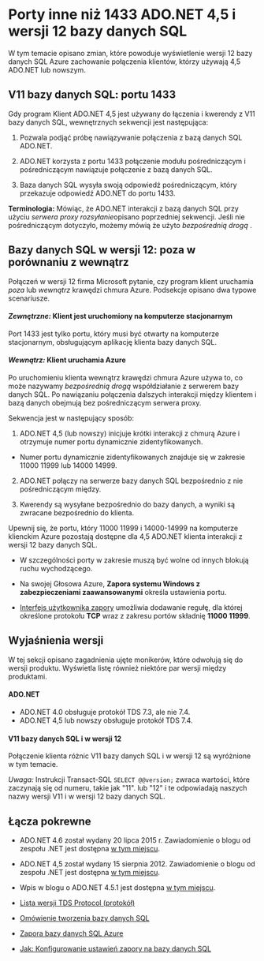 <properties 
    pageTitle="Porty inne niż 1433 bazy danych SQL | Microsoft Azure"
    description="Czasami połączeń klientów z ADO.NET wersji 12 bazy danych SQL Azure pominąć serwer proxy i pracować bezpośrednio na bazę danych. Porty inne niż 1433 stają się ważne."
    services="sql-database"
    documentationCenter=""
    authors="MightyPen"
    manager="jhubbard"
    editor="" />


<tags 
    ms.service="sql-database" 
    ms.workload="drivers"
    ms.tgt_pltfrm="na" 
    ms.devlang="na" 
    ms.topic="article" 
    ms.date="08/17/2016"
    ms.author="annemill"/>


# <a name="ports-beyond-1433-for-adonet-45-and-sql-database-v12"></a>Porty inne niż 1433 ADO.NET 4,5 i wersji 12 bazy danych SQL


W tym temacie opisano zmian, które powoduje wyświetlenie wersji 12 bazy danych SQL Azure zachowanie połączenia klientów, którzy używają 4,5 ADO.NET lub nowszym.


## <a name="v11-of-sql-database-port-1433"></a>V11 bazy danych SQL: portu 1433


Gdy program Klient ADO.NET 4,5 jest używany do łączenia i kwerendy z V11 bazy danych SQL, wewnętrznych sekwencji jest następująca:


1. Pozwala podjąć próbę nawiązywanie połączenia z bazą danych SQL ADO.NET.

2. ADO.NET korzysta z portu 1433 połączenie modułu pośredniczącym i pośredniczącym nawiązuje połączenie z bazą danych SQL.

3. Baza danych SQL wysyła swoją odpowiedź pośredniczącym, który przekazuje odpowiedź ADO.NET do portu 1433.


**Terminologia:** Mówiąc, że ADO.NET interakcji z bazą danych SQL przy użyciu *serwera proxy rozsyłanie*opisano poprzedniej sekwencji. Jeśli nie pośredniczącym dotyczyło, możemy mówią że użyto *bezpośrednią drogą* .


## <a name="v12-of-sql-database-outside-vs-inside"></a>Bazy danych SQL w wersji 12: poza w porównaniu z wewnątrz


Połączeń w wersji 12 firma Microsoft pytanie, czy program klient uruchamia *poza* lub *wewnątrz* krawędzi chmura Azure. Podsekcje opisano dwa typowe scenariusze.


#### <a name="outside-client-runs-on-your-desktop-computer"></a>*Zewnętrzne:* Klient jest uruchomiony na komputerze stacjonarnym


Port 1433 jest tylko portu, który musi być otwarty na komputerze stacjonarnym, obsługującym aplikację klienta bazy danych SQL.


#### <a name="inside-client-runs-on-azure"></a>*Wewnątrz:* Klient uruchamia Azure


Po uruchomieniu klienta wewnątrz krawędzi chmura Azure używa to, co może nazywamy *bezpośrednią drogą* współdziałanie z serwerem bazy danych SQL. Po nawiązaniu połączenia dalszych interakcji między klientem i bazą danych obejmują bez pośredniczącym serwera proxy.


Sekwencja jest w następujący sposób:


1. ADO.NET 4,5 (lub nowszy) inicjuje krótki interakcji z chmurą Azure i otrzymuje numer portu dynamicznie zidentyfikowanych.
 - Numer portu dynamicznie zidentyfikowanych znajduje się w zakresie 11000 11999 lub 14000 14999.

2. ADO.NET połączy na serwerze bazy danych SQL bezpośrednio z nie pośredniczącym między.

3. Kwerendy są wysyłane bezpośrednio do bazy danych, a wyniki są zwracane bezpośrednio do klienta.


Upewnij się, że portu, który 11000 11999 i 14000-14999 na komputerze klienckim Azure pozostają dostępne dla 4,5 ADO.NET klienta interakcji z wersji 12 bazy danych SQL.

- W szczególności porty w zakresie muszą być wolne od innych blokują ruchu wychodzącego.

- Na swojej Głosowa Azure, **Zapora systemu Windows z zabezpieczeniami zaawansowanymi** określa ustawienia portu.
 - [Interfejs użytkownika zapory](http://msdn.microsoft.com/library/cc646023.aspx) umożliwia dodawanie regułę, dla której określone protokołu **TCP** wraz z zakresu portów składnię **11000 11999**.


## <a name="version-clarifications"></a>Wyjaśnienia wersji


W tej sekcji opisano zagadnienia ujęte monikerów, które odwołują się do wersji produktu. Wyświetla listę również niektóre par wersji między produktami.


#### <a name="adonet"></a>ADO.NET


- ADO.NET 4.0 obsługuje protokół TDS 7.3, ale nie 7.4.
- ADO.NET 4,5 lub nowszy obsługuje protokół TDS 7.4.


#### <a name="sql-database-v11-and-v12"></a>V11 bazy danych SQL i w wersji 12


Połączenie klienta różnic V11 bazy danych SQL i w wersji 12 są wyróżnione w tym temacie.


*Uwaga:* Instrukcji Transact-SQL `SELECT @@version;` zwraca wartości, które zaczynają się od numeru, takie jak "11". lub "12" i te odpowiadają naszych nazwy wersji V11 i w wersji 12 bazy danych SQL.


## <a name="related-links"></a>Łącza pokrewne


- ADO.NET 4.6 został wydany 20 lipca 2015 r. Zawiadomienie o blogu od zespołu .NET jest dostępna [w tym miejscu](http://blogs.msdn.com/b/dotnet/archive/2015/07/20/announcing-net-framework-4-6.aspx).


- ADO.NET 4,5 został wydany 15 sierpnia 2012. Zawiadomienie o blogu od zespołu .NET jest dostępna [w tym miejscu](http://blogs.msdn.com/b/dotnet/archive/2012/08/15/announcing-the-release-of-net-framework-4-5-rtm-product-and-source-code.aspx).
 - Wpis w blogu o ADO.NET 4.5.1 jest dostępna [w tym miejscu](http://blogs.msdn.com/b/dotnet/archive/2013/06/26/announcing-the-net-framework-4-5-1-preview.aspx).


- [Lista wersji TDS Protocol (protokół)](http://www.freetds.org/userguide/tdshistory.htm)


- [Omówienie tworzenia bazy danych SQL](sql-database-develop-overview.md)


- [Zapora bazy danych SQL Azure](sql-database-firewall-configure.md)


- [Jak: Konfigurowanie ustawień zapory na bazy danych SQL](sql-database-configure-firewall-settings.md)

